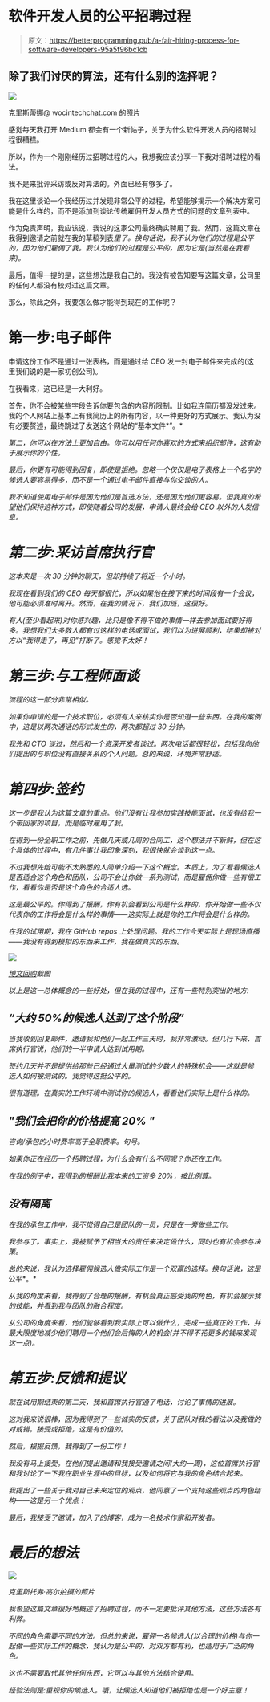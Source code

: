 # 软件开发人员的公平招聘过程

> 原文：<https://betterprogramming.pub/a-fair-hiring-process-for-software-developers-95a5f96bc1cb>

## 除了我们讨厌的算法，还有什么别的选择呢？

![](img/cc2f59951601db33a3c07a1399bf4cc1.png)

克里斯蒂娜@ wocintechchat.com 的照片

感觉每天我打开 Medium 都会有一个新帖子，关于为什么软件开发人员的招聘过程很糟糕。

所以，作为一个刚刚经历过招聘过程的人，我想我应该分享一下我对招聘过程的看法。

我不是来批评采访或反对算法的。外面已经有够多了。

我在这里谈论一个我经历过并发现非常公平的过程，希望能够揭示一个解决方案可能是什么样的，而不是添加到谈论传统雇佣开发人员方式的问题的文章列表中。

作为免责声明，我应该说，我说的这家公司最终确实聘用了我。然而，这篇文章在我得到邀请之前就在我的草稿列表*里了。换句话说，我不认为他们的过程是公平的，因为他们雇佣了我。我认为他们的过程是公平的，因为它是(当然是在我看来)。*

最后，值得一提的是，这些想法是我自己的。我没有被告知要写这篇文章，公司里的任何人都没有校对过这篇文章。

那么，除此之外，我要怎么做才能得到现在的工作呢？

# 第一步:电子邮件

申请这份工作不是通过一张表格，而是通过给 CEO 发一封电子邮件来完成的(这里我们说的是一家初创公司)。

在我看来，这已经是一大利好。

首先，你不会被某些字段告诉你要包含的内容所限制。比如我连简历都没发过来。我的个人网站上基本上有我简历上的所有内容，以一种更好的方式展示。我认为没有必要赘述，最终跳过了发送这个网站的“基本文件*”。*

*第二，你可以在方法上更加自由。你可以用任何你喜欢的方式来组织邮件，这有助于展示你的个性。*

*最后，你更有可能得到回复，即使是拒绝。忽略一个仅仅是电子表格上一个名字的候选人要容易得多，而不是一个通过电子邮件直接与你交谈的人。*

*我不知道使用电子邮件是因为他们是首选方法，还是因为他们更容易。但我真的希望他们保持这种方式，即使随着公司的发展，申请人最终会给 CEO 以外的人发信息。*

# *第二步:采访首席执行官*

*这本来是一次 30 分钟的聊天，但却持续了将近一个小时。*

*我现在看到我们的 CEO 每天都很忙，所以如果他在接下来的时间段有一个会议，他可能必须准时离开。然而，在我的情况下，我们加班，这很好。*

*有人(至少看起来)对你感兴趣，比只是像不得不做的事情一样去参加面试要好得多。我想我们大多数人都有过这样的电话或面试，我们以为进展顺利，结果却被对方以“我得走了，再见”打断了。感觉不太好！*

# *第三步:与工程师面谈*

*流程的这一部分非常相似。*

*如果你申请的是一个技术职位，必须有人来核实你是否知道一些东西。在我的案例中，这是以两次通话的形式发生的，两次都超过 30 分钟。*

*我先和 CTO 谈过，然后和一个资深开发者谈过。两次电话都很轻松，包括我向他们提出的与职位没有直接关系的个人问题。总的来说，环境非常舒适。*

# *第四步:签约*

*这一步是我认为这篇文章的重点。他们没有让我参加实践技能面试，也没有给我一个带回家的项目，而是临时雇用了我。*

*在得到一份全职工作之前，先做几天或几周的合同工，这个想法并不新鲜，但在这个具体的过程中，有几件事让我印象深刻，我很快就会谈到这一点。*

*不过我想先给可能不太熟悉的人简单介绍一下这个概念。本质上，为了看看候选人是否适合这个角色和团队，公司不会让你做一系列测试，而是雇佣你做一些有偿工作，看看你是否是这个角色的合适人选。*

*这是最公平的。你得到了报酬，你有机会看到公司是什么样的，你开始做一些不仅代表你的工作将会是什么样的事情——这实际上就是你的工作将会是什么样的。*

*在我的试用期，我在 GitHub repos 上处理问题。我的工作今天实际上是现场直播——我没有得到模拟的东西来工作，我在做真实的东西。*

*![](img/09069db439c5cf0d8787e8b31c6f2103.png)*

*[博文回购](https://github.com/PostHog/posthog)截图*

*以上是这一总体概念的一些好处，但在我的过程中，还有一些特别突出的地方:*

## *“大约 50%的候选人达到了这个阶段”*

*当我收到回复邮件，邀请我和他们一起工作三天时，我非常激动。但几行下来，首席执行官说，他们的一半申请人达到试用期。*

*签约几天并不是提供给那些已经通过大量测试的少数人的特殊机会——这就是候选人如何被测试的。我觉得这挺公平的。*

*很有道理。在真实的工作环境中测试你的候选人，看看他们实际上是什么样的。*

## *"我们会把你的价格提高 20% "*

*咨询/承包的小时费率高于全职费率。句号。*

*如果你正在经历一个招聘过程，为什么会有什么不同呢？你还在工作。*

*在我的例子中，我得到的报酬比我本来的工资多 20%，按比例算。*

## *没有隔离*

*在我的承包工作中，我不觉得自己是团队的一员，只是在一旁做些工作。*

*我参与了。事实上，我被赋予了相当大的责任来决定做什么，同时也有机会参与决策。*

*总的来说，我认为选择雇佣候选人做实际工作是一个双赢的选择。换句话说，这是*公平*。*

*从我的角度来看，我得到了合理的报酬，有机会真正感受我的角色，有机会展示我的技能，并看到我与团队的融合程度。*

*从公司的角度来看，他们能够看到我实际上可以做什么，完成一些真正的工作，并最大限度地减少他们聘用一个他们会后悔的人的机会(并不得不花更多的钱来发现这一点)。*

# *第五步:反馈和提议*

*就在试用期结束的第二天，我和首席执行官通了电话，讨论了事情的进展。*

*这对我来说很棒，因为我得到了一些诚实的反馈，关于团队对我的看法以及我做的对或错。接受或拒绝，这是有价值的。*

*然后，根据反馈，我得到了一份工作！*

*我没有马上接受。在他们提出邀请和我接受邀请之间(大约一周)，这位首席执行官和我讨论了一下我在职业生涯中的目标，以及如何将它与我的角色结合起来。*

*我提出了一些关于我对自己未来定位的观点，他同意了一个支持这些观点的角色结构——这是另一个优点！*

*最后，我接受了邀请，加入了[的博客](https://posthog.com)，成为一名技术作家和开发者。*

# *最后的想法*

*![](img/917e9a2c5696d5ab7a2c78626255d91c.png)*

*克里斯托弗·高尔拍摄的照片*

*我希望这篇文章很好地概述了招聘过程，而不一定要批评其他方法，这些方法各有利弊。*

*不同的角色需要不同的方法。但总的来说，雇佣一名候选人(以合理的价格)与你一起做一些实际工作的概念，我认为是公平的，对双方都有利，也适用于广泛的角色。*

*这也不需要取代其他任何东西，它可以与其他方法结合使用。*

*经验法则是:*重视你的候选人*。哦，让候选人知道他们被拒绝也是一个好主意！*